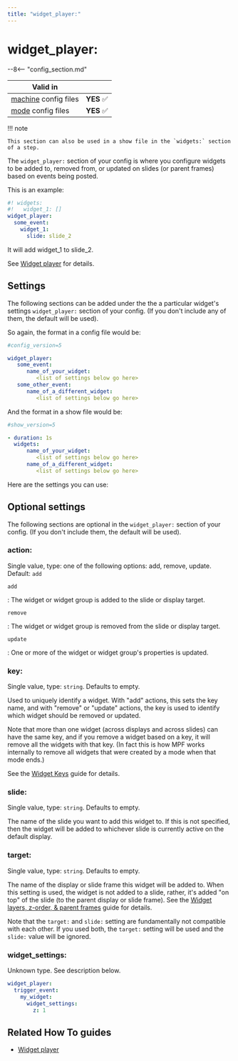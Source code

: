 ```yaml
---
title: "widget_player:"
---
```


# widget_player:


--8<-- "config_section.md"

| Valid in | |
|-----|:----:|
|[machine](instructions/machine_config.md) config files |**YES** :white_check_mark:|
|[mode](instructions/mode_config.md) config files|**YES** :white_check_mark:|

!!! note

    This section can also be used in a show file in the `widgets:` section
    of a step.

The `widget_player:` section of your config is where you configure
widgets to be added to, removed from, or updated on slides (or parent
frames) based on events being posted.

This is an example:

``` yaml
#! widgets:
#!   widget_1: []
widget_player:
  some_event:
    widget_1:
      slide: slide_2
```

It will add widget_1 to slide_2.

See [Widget player](../config_players/widget_player.md) for
details.

## Settings

The following sections can be added under the the a particular widget's
settings `widget_player:` section of your config. (If you don't include
any of them, the default will be used).

So again, the format in a config file would be:

``` yaml
#config_version=5

widget_player:
   some_event:
      name_of_your_widget:
         <list of settings below go here>
   some_other_event:
      name_of_a_different_widget:
         <list of settings below go here>
```

And the format in a show file would be:

``` yaml
#show_version=5

- duration: 1s
  widgets:
      name_of_your_widget:
         <list of settings below go here>
      name_of_a_different_widget:
         <list of settings below go here>
```

Here are the settings you can use:

## Optional settings

The following sections are optional in the `widget_player:` section of
your config. (If you don't include them, the default will be used).

### action:

Single value, type: one of the following options: add, remove, update.
Default: `add`

`add`

:   The widget or widget group is added to the slide or display target.

`remove`

:   The widget or widget group is removed from the slide or display
    target.

`update`

:   One or more of the widget or widget group's properties is updated.

### key:

Single value, type: `string`. Defaults to empty.

Used to uniquely identify a widget. With "add" actions, this sets the
key name, and with "remove" or "update" actions, the key is used to
identify which widget should be removed or updated.

Note that more than one widget (across displays and across slides) can
have the same key, and if you remove a widget based on a key, it will
remove all the widgets with that key. (In fact this is how MPF works
internally to remove all widgets that were created by a mode when that
mode ends.)

See the [Widget Keys](../mc/widgets/keys.md) guide for
details.

### slide:

Single value, type: `string`. Defaults to empty.

The name of the slide you want to add this widget to. If this is not
specified, then the widget will be added to whichever slide is currently
active on the default display.

### target:

Single value, type: `string`. Defaults to empty.

The name of the display or slide frame this widget will be added to.
When this setting is used, the widget is not added to a slide, rather,
it's added "on top" of the slide (to the parent display or slide
frame). See the [Widget layers, z-order, & parent frames](../mc/widgets/layers.md)
guide for details.

Note that the `target:` and `slide:` setting are fundamentally not
compatible with each other. If you used both, the `target:` setting will
be used and the `slide:` value will be ignored.

### widget_settings:

Unknown type. See description below.

``` yaml
widget_player:
  trigger_event:
    my_widget:
      widget_settings:
        z: 1
```

## Related How To guides

* [Widget player](../config_players/widget_player.md)
